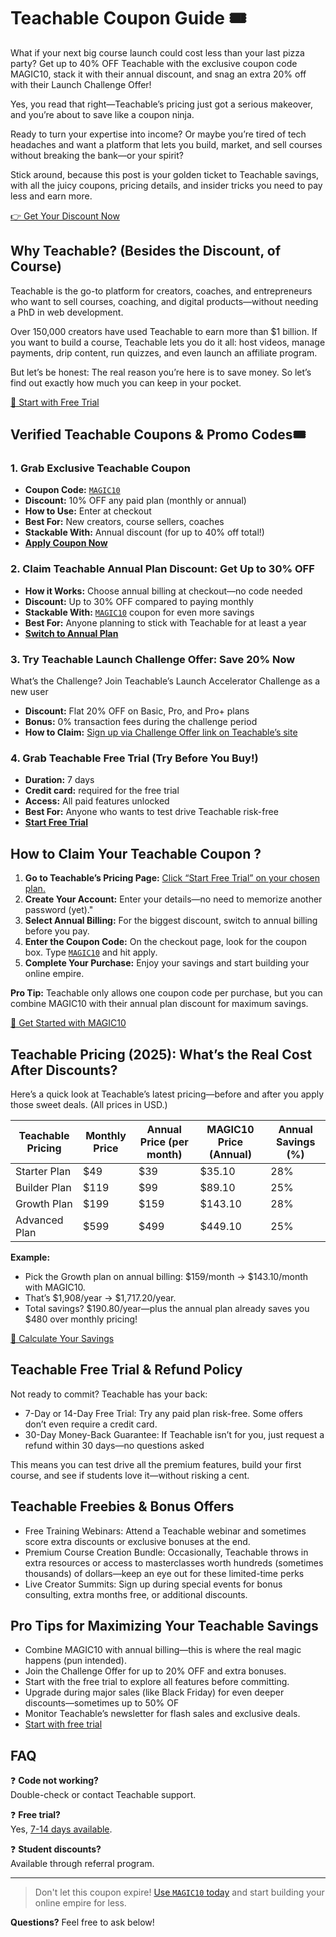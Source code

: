 # Teachable Coupon Guide 🎟️

What if your next big course launch could cost less than your last pizza party? Get up to 40% OFF Teachable with the exclusive coupon code MAGIC10, stack it with their annual discount, and snag an extra 20% off with their Launch Challenge Offer! 

Yes, you read that right—Teachable’s pricing just got a serious makeover, and you’re about to save like a coupon ninja.

Ready to turn your expertise into income? Or maybe you’re tired of tech headaches and want a platform that lets you build, market, and sell courses without breaking the bank—or your spirit? 

Stick around, because this post is your golden ticket to Teachable savings, with all the juicy coupons, pricing details, and insider tricks you need to pay less and earn more.

[👉 Get Your Discount Now](https://affinco.com/go/teachable)

## Why Teachable? (Besides the Discount, of Course)
Teachable is the go-to platform for creators, coaches, and entrepreneurs who want to sell courses, coaching, and digital products—without needing a PhD in web development. 

Over 150,000 creators have used Teachable to earn more than $1 billion. If you want to build a course, Teachable lets you do it all: host videos, manage payments, drip content, run quizzes, and even launch an affiliate program.

But let’s be honest: The real reason you’re here is to save money. So let’s find out  exactly how much you can keep in your pocket.

[🚀 Start with Free Trial](https://affinco.com/go/teachable)

## Verified Teachable Coupons & Promo Codes🎟️

### 1. Grab Exclusive Teachable Coupon
- **Coupon Code:** [`MAGIC10`](https://affinco.com/go/teachable)
- **Discount:** 10% OFF any paid plan (monthly or annual)
- **How to Use:** Enter at checkout
- **Best For:** New creators, course sellers, coaches
- **Stackable With:** Annual discount (for up to 40% off total!)
- **[Apply Coupon Now](https://affinco.com/go/teachable)**

### 2. Claim Teachable Annual Plan Discount: Get Up to 30% OFF
- **How it Works:**  Choose annual billing at checkout—no code needed
- **Discount:** Up to 30% OFF compared to paying monthly
- **Stackable With:** [`MAGIC10`](https://affinco.com/go/teachable) coupon for even more savings
- **Best For:** Anyone planning to stick with Teachable for at least a year
- **[Switch to Annual Plan](https://affinco.com/go/teachable)**

### 3. Try Teachable Launch Challenge Offer: Save 20% Now
What’s the Challenge? Join Teachable’s Launch Accelerator Challenge as a new user
- **Discount:**  Flat 20% OFF on Basic, Pro, and Pro+ plans
- **Bonus:** 0% transaction fees during the challenge period
- **How to Claim:** [Sign up via Challenge Offer link on Teachable’s site](https://affinco.com/go/teachable)

### 4. Grab Teachable Free Trial (Try Before You Buy!)
- **Duration:** 7 days
- **Credit card:** required for the free trial
- **Access:**  All paid features unlocked
- **Best For:**  Anyone who wants to test drive Teachable risk-free
- **[Start Free Trial](https://affinco.com/go/teachable)**

## How to Claim Your Teachable Coupon ?
1. **Go to Teachable’s Pricing Page:** [Click “Start Free Trial” on your chosen plan.](https://affinco.com/go/teachable)
2. **Create Your Account:** Enter your details—no need to memorize another password (yet)."
3. **Select Annual Billing:** For the biggest discount, switch to annual billing before you pay.
4. **Enter the Coupon Code:** On the checkout page, look for the coupon box. Type [`MAGIC10`](https://affinco.com/go/teachable) and hit apply.
5. **Complete Your Purchase:** Enjoy your savings and start building your online empire.

**Pro Tip:** Teachable only allows one coupon code per purchase, but you can combine MAGIC10 with their annual plan discount for maximum savings.

[🔗 Get Started with MAGIC10](https://affinco.com/go/teachable)

## Teachable Pricing (2025): What’s the Real Cost After Discounts?

Here’s a quick look at Teachable’s latest pricing—before and after you apply those sweet deals. (All prices in USD.)

| Teachable Pricing        | Monthly Price | Annual Price (per month) | MAGIC10 Price (Annual) | Annual Savings (%) |
|-------------|---------|--------|--------------|---------|
| Starter  Plan   | $49     | $39    | $35.10       | 28%     |
| Builder  Plan   | $119    | $99    | $89.10       | 25%     |
| Growth   Plan  | $199    | $159   | $143.10      | 28%     |
| Advanced Plan   | $599    | $499   | $449.10      | 25%     |

**Example:** 
- Pick the Growth plan on annual billing: $159/month → $143.10/month with MAGIC10.
- That’s $1,908/year → $1,717.20/year.
- Total savings? $190.80/year—plus the annual plan already saves you $480 over monthly pricing!

[💸 Calculate Your Savings](https://affinco.com/go/teachable)

## Teachable Free Trial & Refund Policy

Not ready to commit? Teachable has your back:

- 7-Day or 14-Day Free Trial: Try any paid plan risk-free. Some offers don’t even require a credit card.
- 30-Day Money-Back Guarantee: If Teachable isn’t for you, just request a refund within 30 days—no questions asked

This means you can test drive all the premium features, build your first course, and see if students love it—without risking a cent.

## Teachable Freebies & Bonus Offers

- Free Training Webinars: Attend a Teachable webinar and sometimes score extra discounts or exclusive bonuses at the end.
- Premium Course Creation Bundle: Occasionally, Teachable throws in extra resources or access to masterclasses worth hundreds (sometimes thousands) of dollars—keep an eye out for these limited-time perks
- Live Creator Summits: Sign up during special events for bonus consulting, extra months free, or additional discounts.

## Pro Tips for Maximizing Your Teachable Savings

- Combine MAGIC10 with annual billing—this is where the real magic happens (pun intended).
- Join the Challenge Offer for up to 20% OFF and extra bonuses.
- Start with the free trial to explore all features before committing.
- Upgrade during major sales (like Black Friday) for even deeper discounts—sometimes up to 50% OF
- Monitor Teachable’s newsletter for flash sales and exclusive deals.
- [Start with free trial](https://affinco.com/go/teachable)

## FAQ
❓ **Code not working?**  
Double-check or contact Teachable support.

❓ **Free trial?**  
Yes, [7-14 days available](https://affinco.com/go/teachable).

❓ **Student discounts?**  
Available through referral program.

---

> Don't let this coupon expire! [Use `MAGIC10` today](https://affinco.com/go/teachable) and start building your online empire for less.

**Questions?** Feel free to ask below!
